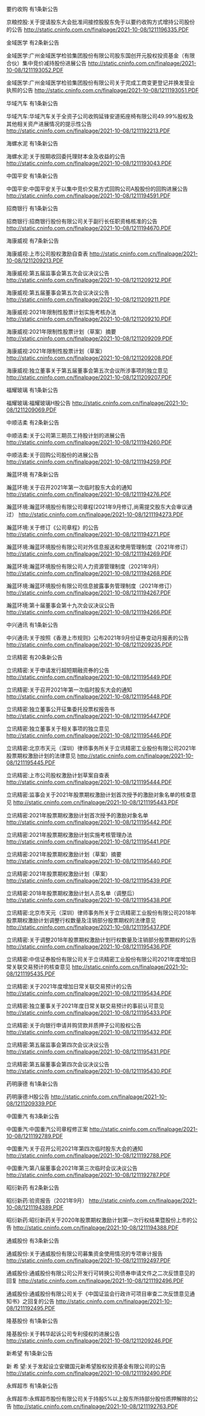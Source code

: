 要约收购 有1条新公告 

京粮控股:关于提请股东大会批准间接控股股东免于以要约收购方式增持公司股份的公告 http://static.cninfo.com.cn/finalpage/2021-10-08/1211196335.PDF 

金域医学 有2条新公告 

金域医学:广州金域医学检验集团股份有限公司股东国创开元股权投资基金（有限合伙）集中竞价减持股份进展公告 http://static.cninfo.com.cn/finalpage/2021-10-08/1211193052.PDF 

金域医学:广州金域医学检验集团股份有限公司关于完成工商变更登记并换发营业执照的公告 http://static.cninfo.com.cn/finalpage/2021-10-08/1211193051.PDF 

华域汽车 有1条新公告 

华域汽车:华域汽车关于全资子公司收购延锋安道拓座椅有限公司49.99%股权及其他相关资产进展情况的提示性公告 http://static.cninfo.com.cn/finalpage/2021-10-08/1211192213.PDF 

海螺水泥 有1条新公告 

海螺水泥:关于按期收回委托理财本金及收益的公告 http://static.cninfo.com.cn/finalpage/2021-10-08/1211193043.PDF 

中国平安 有1条新公告 

中国平安:中国平安关于以集中竞价交易方式回购公司A股股份的回购进展公告 http://static.cninfo.com.cn/finalpage/2021-10-08/1211194591.PDF 

招商银行 有1条新公告 

招商银行:招商银行股份有限公司关于副行长任职资格核准的公告 http://static.cninfo.com.cn/finalpage/2021-10-08/1211194670.PDF 

海康威视 有7条新公告 

海康威视:上市公司股权激励自查表 http://static.cninfo.com.cn/finalpage/2021-10-08/1211209213.PDF 

海康威视:第五届监事会第五次会议决议公告 http://static.cninfo.com.cn/finalpage/2021-10-08/1211209212.PDF 

海康威视:第五届董事会第五次会议决议公告 http://static.cninfo.com.cn/finalpage/2021-10-08/1211209211.PDF 

海康威视:2021年限制性股票计划实施考核办法 http://static.cninfo.com.cn/finalpage/2021-10-08/1211209210.PDF 

海康威视:2021年限制性股票计划（草案）摘要 http://static.cninfo.com.cn/finalpage/2021-10-08/1211209209.PDF 

海康威视:2021年限制性股票计划（草案） http://static.cninfo.com.cn/finalpage/2021-10-08/1211209208.PDF 

海康威视:独立董事关于第五届董事会第五次会议所涉事项的独立意见 http://static.cninfo.com.cn/finalpage/2021-10-08/1211209207.PDF 

福耀玻璃 有1条新公告 

福耀玻璃:福耀玻璃H股公告 http://static.cninfo.com.cn/finalpage/2021-10-08/1211209069.PDF 

中顺洁柔 有2条新公告 

中顺洁柔:关于公司第三期员工持股计划的进展公告 http://static.cninfo.com.cn/finalpage/2021-10-08/1211194260.PDF 

中顺洁柔:关于回购公司股份的进展公告 http://static.cninfo.com.cn/finalpage/2021-10-08/1211194259.PDF 

瀚蓝环境 有7条新公告 

瀚蓝环境:关于召开2021年第一次临时股东大会的通知 http://static.cninfo.com.cn/finalpage/2021-10-08/1211194276.PDF 

瀚蓝环境:瀚蓝环境股份有限公司章程(2021年9月修订,尚需提交股东大会审议通过） http://static.cninfo.com.cn/finalpage/2021-10-08/1211194273.PDF 

瀚蓝环境:关于修订《公司章程》的公告 http://static.cninfo.com.cn/finalpage/2021-10-08/1211194271.PDF 

瀚蓝环境:瀚蓝环境股份有限公司对外信息报送和使用管理制度（2021年修订） http://static.cninfo.com.cn/finalpage/2021-10-08/1211194269.PDF 

瀚蓝环境:瀚蓝环境股份有限公司人力资源管理制度（2021年9月） http://static.cninfo.com.cn/finalpage/2021-10-08/1211194268.PDF 

瀚蓝环境:瀚蓝环境股份有限公司信息披露事务管理制度（2021年修订） http://static.cninfo.com.cn/finalpage/2021-10-08/1211194267.PDF 

瀚蓝环境:第十届董事会第十九次会议决议公告 http://static.cninfo.com.cn/finalpage/2021-10-08/1211194266.PDF 

中兴通讯 有1条新公告 

中兴通讯:关于按照《香港上市规则》公布2021年9月份证券变动月报表的公告 http://static.cninfo.com.cn/finalpage/2021-10-08/1211209235.PDF 

立讯精密 有20条新公告 

立讯精密:关于申请发行超短期融资券的公告 http://static.cninfo.com.cn/finalpage/2021-10-08/1211195449.PDF 

立讯精密:关于召开2021年第一次临时股东大会的通知 http://static.cninfo.com.cn/finalpage/2021-10-08/1211195448.PDF 

立讯精密:独立董事公开征集委托投票权报告书 http://static.cninfo.com.cn/finalpage/2021-10-08/1211195447.PDF 

立讯精密:独立董事关于相关事项的独立意见 http://static.cninfo.com.cn/finalpage/2021-10-08/1211195446.PDF 

立讯精密:北京市天元（深圳）律师事务所关于立讯精密工业股份有限公司2021年股票期权激励计划的法律意见 http://static.cninfo.com.cn/finalpage/2021-10-08/1211195445.PDF 

立讯精密:上市公司股权激励计划草案自查表 http://static.cninfo.com.cn/finalpage/2021-10-08/1211195444.PDF 

立讯精密:监事会关于2021年股票期权激励计划首次授予的激励对象名单的核查意见 http://static.cninfo.com.cn/finalpage/2021-10-08/1211195443.PDF 

立讯精密:2021年股票期权激励计划首次授予的激励对象名单 http://static.cninfo.com.cn/finalpage/2021-10-08/1211195442.PDF 

立讯精密:2021年股票期权激励计划实施考核管理办法 http://static.cninfo.com.cn/finalpage/2021-10-08/1211195441.PDF 

立讯精密:2021年股票期权激励计划（草案）摘要 http://static.cninfo.com.cn/finalpage/2021-10-08/1211195440.PDF 

立讯精密:2021年股票期权激励计划（草案） http://static.cninfo.com.cn/finalpage/2021-10-08/1211195439.PDF 

立讯精密:2018年股票期权激励计划人员名单（调整后） http://static.cninfo.com.cn/finalpage/2021-10-08/1211195438.PDF 

立讯精密:北京市天元（深圳）律师事务所关于立讯精密工业股份有限公司2018年股票期权激励计划调整行权数量及注销部分股票期权的法律意见 http://static.cninfo.com.cn/finalpage/2021-10-08/1211195437.PDF 

立讯精密:关于调整2018年股票期权激励计划行权数量及注销部分股票期权的公告 http://static.cninfo.com.cn/finalpage/2021-10-08/1211195436.PDF 

立讯精密:中信证券股份有限公司关于立讯精密工业股份有限公司2021年度增加日常关联交易预计的核查意见 http://static.cninfo.com.cn/finalpage/2021-10-08/1211195435.PDF 

立讯精密:关于2021年度增加日常关联交易预计的公告 http://static.cninfo.com.cn/finalpage/2021-10-08/1211195434.PDF 

立讯精密:独立董事关于2021年度日常关联交易预计的事前认可意见 http://static.cninfo.com.cn/finalpage/2021-10-08/1211195433.PDF 

立讯精密:关于向银行申请并购贷款并质押子公司股权公告 http://static.cninfo.com.cn/finalpage/2021-10-08/1211195432.PDF 

立讯精密:第五届监事会第四次会议决议公告 http://static.cninfo.com.cn/finalpage/2021-10-08/1211195431.PDF 

立讯精密:第五届董事会第四次会议决议公告 http://static.cninfo.com.cn/finalpage/2021-10-08/1211195430.PDF 

药明康德 有1条新公告 

药明康德:H股公告 http://static.cninfo.com.cn/finalpage/2021-10-08/1211209339.PDF 

中国重汽 有3条新公告 

中国重汽:中国重汽公司章程修正案 http://static.cninfo.com.cn/finalpage/2021-10-08/1211192789.PDF 

中国重汽:关于召开公司2021年第四次临时股东大会的通知 http://static.cninfo.com.cn/finalpage/2021-10-08/1211192788.PDF 

中国重汽:第八届董事会2021年第三次临时会议决议公告 http://static.cninfo.com.cn/finalpage/2021-10-08/1211192787.PDF 

昭衍新药 有2条新公告 

昭衍新药:验资报告（2021年9月） http://static.cninfo.com.cn/finalpage/2021-10-08/1211194389.PDF 

昭衍新药:昭衍新药关于2020年股票期权激励计划第一次行权结果暨股份上市的公告 http://static.cninfo.com.cn/finalpage/2021-10-08/1211194388.PDF 

通威股份 有3条新公告 

通威股份:关于通威股份有限公司募集资金使用情况的专项审计报告 http://static.cninfo.com.cn/finalpage/2021-10-08/1211192497.PDF 

通威股份:通威股份有限公司公开发行可转换公司债券申请文件之二次反馈意见的回复 http://static.cninfo.com.cn/finalpage/2021-10-08/1211192496.PDF 

通威股份:通威股份有限公司关于《中国证监会行政许可项目审查二次反馈意见通知书》之回复的公告 http://static.cninfo.com.cn/finalpage/2021-10-08/1211192495.PDF 

隆基股份 有1条新公告 

隆基股份:关于韩华起诉公司专利侵权的进展公告 http://static.cninfo.com.cn/finalpage/2021-10-08/1211209246.PDF 

新希望 有1条新公告 

新 希 望:关于发起设立安徽国元新希望股权投资基金有限公司的公告 http://static.cninfo.com.cn/finalpage/2021-10-08/1211192490.PDF 

永辉超市 有1条新公告 

永辉超市:永辉超市股份有限公司关于持股5%以上股东所持部分股份质押解除的公告 http://static.cninfo.com.cn/finalpage/2021-10-08/1211192763.PDF 

